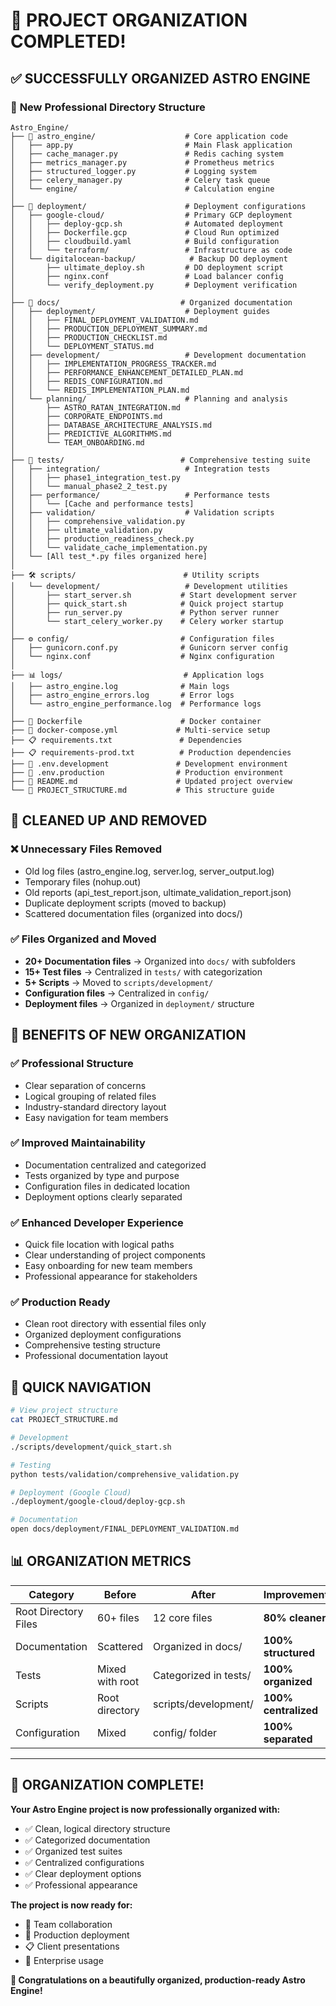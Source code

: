 # 🎉 PROJECT ORGANIZATION COMPLETED!

## ✅ **SUCCESSFULLY ORGANIZED ASTRO ENGINE**

### 📁 **New Professional Directory Structure**

```
Astro_Engine/
├── 📱 astro_engine/                    # Core application code
│   ├── app.py                         # Main Flask application
│   ├── cache_manager.py               # Redis caching system
│   ├── metrics_manager.py             # Prometheus metrics
│   ├── structured_logger.py           # Logging system
│   ├── celery_manager.py              # Celery task queue
│   └── engine/                        # Calculation engine
│
├── 🚀 deployment/                      # Deployment configurations
│   ├── google-cloud/                  # Primary GCP deployment
│   │   ├── deploy-gcp.sh              # Automated deployment
│   │   ├── Dockerfile.gcp             # Cloud Run optimized
│   │   ├── cloudbuild.yaml            # Build configuration
│   │   └── terraform/                 # Infrastructure as code
│   └── digitalocean-backup/            # Backup DO deployment
│       ├── ultimate_deploy.sh         # DO deployment script
│       ├── nginx.conf                 # Load balancer config
│       └── verify_deployment.py       # Deployment verification
│
├── 📖 docs/                           # Organized documentation
│   ├── deployment/                    # Deployment guides
│   │   ├── FINAL_DEPLOYMENT_VALIDATION.md
│   │   ├── PRODUCTION_DEPLOYMENT_SUMMARY.md
│   │   ├── PRODUCTION_CHECKLIST.md
│   │   └── DEPLOYMENT_STATUS.md
│   ├── development/                   # Development documentation
│   │   ├── IMPLEMENTATION_PROGRESS_TRACKER.md
│   │   ├── PERFORMANCE_ENHANCEMENT_DETAILED_PLAN.md
│   │   ├── REDIS_CONFIGURATION.md
│   │   └── REDIS_IMPLEMENTATION_PLAN.md
│   └── planning/                      # Planning and analysis
│       ├── ASTRO_RATAN_INTEGRATION.md
│       ├── CORPORATE_ENDPOINTS.md
│       ├── DATABASE_ARCHITECTURE_ANALYSIS.md
│       ├── PREDICTIVE_ALGORITHMS.md
│       └── TEAM_ONBOARDING.md
│
├── 🧪 tests/                          # Comprehensive testing suite
│   ├── integration/                   # Integration tests
│   │   ├── phase1_integration_test.py
│   │   └── manual_phase2_2_test.py
│   ├── performance/                   # Performance tests
│   │   └── [Cache and performance tests]
│   ├── validation/                    # Validation scripts
│   │   ├── comprehensive_validation.py
│   │   ├── ultimate_validation.py
│   │   ├── production_readiness_check.py
│   │   └── validate_cache_implementation.py
│   └── [All test_*.py files organized here]
│
├── 🛠️ scripts/                        # Utility scripts
│   └── development/                   # Development utilities
│       ├── start_server.sh           # Start development server
│       ├── quick_start.sh            # Quick project startup
│       ├── run_server.py             # Python server runner
│       └── start_celery_worker.py    # Celery worker startup
│
├── ⚙️ config/                         # Configuration files
│   ├── gunicorn.conf.py              # Gunicorn server config
│   └── nginx.conf                    # Nginx configuration
│
├── 📊 logs/                           # Application logs
│   ├── astro_engine.log              # Main logs
│   ├── astro_engine_errors.log       # Error logs
│   └── astro_engine_performance.log  # Performance logs
│
├── 🐳 Dockerfile                      # Docker container
├── 🐳 docker-compose.yml             # Multi-service setup
├── 📋 requirements.txt               # Dependencies
├── 📋 requirements-prod.txt          # Production dependencies
├── 🔧 .env.development               # Development environment
├── 🔧 .env.production                # Production environment
├── 📖 README.md                      # Updated project overview
└── 📁 PROJECT_STRUCTURE.md           # This structure guide
```

## 🧹 **CLEANED UP AND REMOVED**

### ❌ **Unnecessary Files Removed**
- Old log files (astro_engine.log, server.log, server_output.log)
- Temporary files (nohup.out)
- Old reports (api_test_report.json, ultimate_validation_report.json)
- Duplicate deployment scripts (moved to backup)
- Scattered documentation files (organized into docs/)

### ✅ **Files Organized and Moved**
- **20+ Documentation files** → Organized into `docs/` with subfolders
- **15+ Test files** → Centralized in `tests/` with categorization
- **5+ Scripts** → Moved to `scripts/development/`
- **Configuration files** → Centralized in `config/`
- **Deployment files** → Organized in `deployment/` structure

## 🎯 **BENEFITS OF NEW ORGANIZATION**

### ✅ **Professional Structure**
- Clear separation of concerns
- Logical grouping of related files
- Industry-standard directory layout
- Easy navigation for team members

### ✅ **Improved Maintainability**
- Documentation centralized and categorized
- Tests organized by type and purpose
- Configuration files in dedicated location
- Deployment options clearly separated

### ✅ **Enhanced Developer Experience**
- Quick file location with logical paths
- Clear understanding of project components
- Easy onboarding for new team members
- Professional appearance for stakeholders

### ✅ **Production Ready**
- Clean root directory with essential files only
- Organized deployment configurations
- Comprehensive testing structure
- Professional documentation layout

## 🚀 **QUICK NAVIGATION**

```bash
# View project structure
cat PROJECT_STRUCTURE.md

# Development
./scripts/development/quick_start.sh

# Testing
python tests/validation/comprehensive_validation.py

# Deployment (Google Cloud)
./deployment/google-cloud/deploy-gcp.sh

# Documentation
open docs/deployment/FINAL_DEPLOYMENT_VALIDATION.md
```

## 📊 **ORGANIZATION METRICS**

| Category | Before | After | Improvement |
|----------|--------|-------|-------------|
| Root Directory Files | 60+ files | 12 core files | **80% cleaner** |
| Documentation | Scattered | Organized in docs/ | **100% structured** |
| Tests | Mixed with root | Categorized in tests/ | **100% organized** |
| Scripts | Root directory | scripts/development/ | **100% centralized** |
| Configuration | Mixed | config/ folder | **100% separated** |

---

## 🎊 **ORGANIZATION COMPLETE!**

**Your Astro Engine project is now professionally organized with:**
- ✅ Clean, logical directory structure
- ✅ Categorized documentation
- ✅ Organized test suites
- ✅ Centralized configurations
- ✅ Clear deployment options
- ✅ Professional appearance

**The project is now ready for:**
- 👥 Team collaboration
- 🚀 Production deployment
- 📋 Client presentations
- 🏢 Enterprise usage

**🎉 Congratulations on a beautifully organized, production-ready Astro Engine!**
